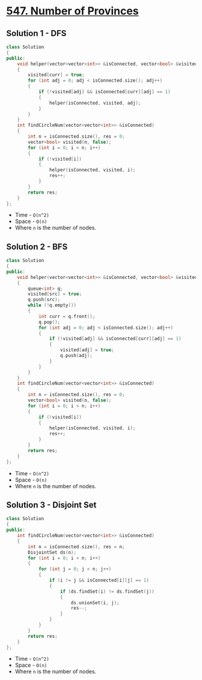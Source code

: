 # [547. Number of Provinces](https://leetcode.com/problems/number-of-provinces/)

## Solution 1 - DFS

```c++
class Solution
{
public:
    void helper(vector<vector<int>> &isConnected, vector<bool> &visited, int curr)
    {
        visited[curr] = true;
        for (int adj = 0; adj < isConnected.size(); adj++)
        {
            if (!visited[adj] && isConnected[curr][adj] == 1)
            {
                helper(isConnected, visited, adj);
            }
        }
    }
    int findCircleNum(vector<vector<int>> &isConnected)
    {
        int n = isConnected.size(), res = 0;
        vector<bool> visited(n, false);
        for (int i = 0; i < n; i++)
        {
            if (!visited[i])
            {
                helper(isConnected, visited, i);
                res++;
            }
        }
        return res;
    }
};
```

- Time - `O(n^2)`
- Space - `O(n)`
- Where `n` is the number of nodes.

## Solution 2 - BFS

```c++
class Solution
{
public:
    void helper(vector<vector<int>> &isConnected, vector<bool> &visited, int src)
    {
        queue<int> q;
        visited[src] = true;
        q.push(src);
        while (!q.empty())
        {
            int curr = q.front();
            q.pop();
            for (int adj = 0; adj < isConnected.size(); adj++)
            {
                if (!visited[adj] && isConnected[curr][adj] == 1)
                {
                    visited[adj] = true;
                    q.push(adj);
                }
            }
        }
    }
    int findCircleNum(vector<vector<int>> &isConnected)
    {
        int n = isConnected.size(), res = 0;
        vector<bool> visited(n, false);
        for (int i = 0; i < n; i++)
        {
            if (!visited[i])
            {
                helper(isConnected, visited, i);
                res++;
            }
        }
        return res;
    }
};
```

- Time - `O(n^2)`
- Space - `O(n)`
- Where `n` is the number of nodes.

## Solution 3 - Disjoint Set

```c++
class Solution
{
public:
    int findCircleNum(vector<vector<int>> &isConnected)
    {
        int n = isConnected.size(), res = n;
        DisjointSet ds(n);
        for (int i = 0; i < n; i++)
        {
            for (int j = 0; j < n; j++)
            {
                if (i != j && isConnected[i][j] == 1)
                {
                    if (ds.findSet(i) != ds.findSet(j))
                    {
                        ds.unionSet(i, j);
                        res--;
                    }
                }
            }
        }
        return res;
    }
};
```

- Time - `O(n^2)`
- Space - `O(n)`
- Where `n` is the number of nodes.